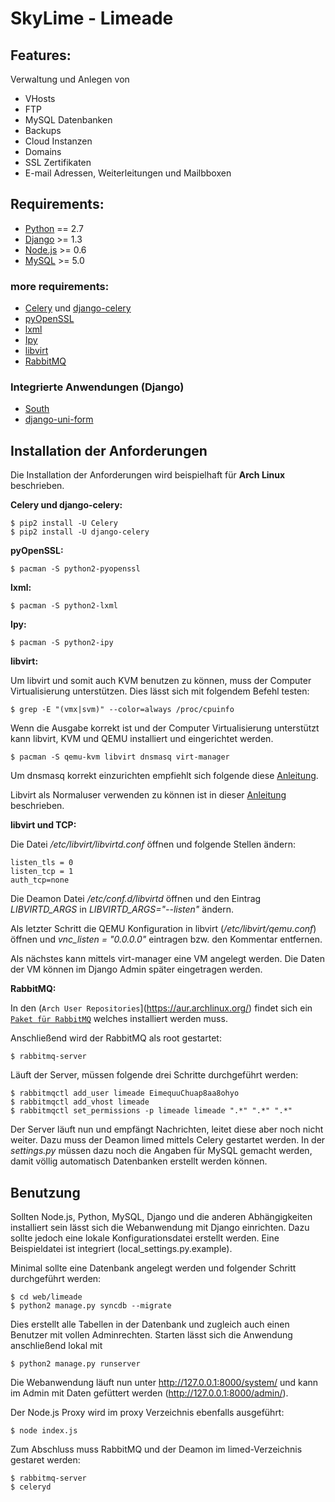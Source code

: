 # SkyLime - Limeade

## Features:

Verwaltung und Anlegen von

- VHosts
- FTP
- MySQL Datenbanken
- Backups
- Cloud Instanzen
- Domains
- SSL Zertifikaten
- E-mail Adressen, Weiterleitungen und Mailbboxen

## Requirements:

- [Python](http://www.python.org) == 2.7
- [Django](http://www.djangoproject.com/) >= 1.3
- [Node.js](http://www.nodejs.org) >= 0.6
- [MySQL](http://www.mysql.com) >= 5.0

### more requirements:

- [Celery](http://celeryproject.org/) und [django-celery](http://docs.celeryproject.org/en/latest/django/index.html)
- [pyOpenSSL](http://packages.python.org/pyOpenSSL)
- [lxml](http://lxml.de/)
- [Ipy](http://c0re.23.nu/c0de/IPy/)
- [libvirt](http://libvirt.org/)
- [RabbitMQ](http://www.rabbitmq.com/)

### Integrierte Anwendungen (Django)

- [South](http://south.aeracode.org/)
- [django-uni-form](http://django-uni-form.rtfd.org/)

## Installation der Anforderungen

Die Installation der Anforderungen wird beispielhaft für **Arch Linux**
beschrieben.

**Celery und django-celery:**
    
    $ pip2 install -U Celery
    $ pip2 install -U django-celery

**pyOpenSSL:**
    
    $ pacman -S python2-pyopenssl

**lxml:**
    
    $ pacman -S python2-lxml

**Ipy:**
    
    $ pacman -S python2-ipy

**libvirt:**

Um libvirt und somit auch KVM benutzen zu können, muss der Computer 
Virtualisierung unterstützen. Dies lässt sich mit folgendem Befehl testen:
    
    $ grep -E "(vmx|svm)" --color=always /proc/cpuinfo

Wenn die Ausgabe korrekt ist und der Computer Virtualisierung unterstützt kann 
libvirt, KVM und QEMU installiert und eingerichtet werden.
    
    $ pacman -S qemu-kvm libvirt dnsmasq virt-manager

Um dnsmasq korrekt einzurichten empfiehlt sich folgende diese [Anleitung](https://wiki.archlinux.org/index.php/Dnsmasq).

Libvirt als Normaluser verwenden zu können ist in dieser [Anleitung](https://wiki.archlinux.org/index.php/Libvirt#Configuration) 
beschrieben.

**libvirt und TCP:**

Die Datei */etc/libvirt/libvirtd.conf* öffnen und folgende Stellen ändern:
    
    listen_tls = 0
    listen_tcp = 1
    auth_tcp=none

Die Deamon Datei */etc/conf.d/libvirtd* öffnen und den Eintrag 
*LIBVIRTD_ARGS* in *LIBVIRTD_ARGS="--listen"* ändern.

Als letzter Schritt die QEMU Konfiguration in libvirt (*/etc/libvirt/qemu.conf*) 
öffnen und *vnc_listen = "0.0.0.0"* eintragen bzw. den Kommentar entfernen.

Als nächstes kann mittels virt-manager eine VM angelegt werden. Die Daten der VM
können im Django Admin später eingetragen werden.

**RabbitMQ:**

In den (`Arch User Repositories`](https://aur.archlinux.org/) findet sich ein [`Paket für RabbitMQ`](http://aur.archlinux.org/packages.php?ID=19090) welches 
installiert werden muss.

Anschließend wird der RabbitMQ als root gestartet:
    
    $ rabbitmq-server

Läuft der Server, müssen folgende drei Schritte durchgeführt werden:
    
    $ rabbitmqctl add_user limeade EimequuChuap8aa8ohyo
    $ rabbitmqctl add_vhost limeade
    $ rabbitmqctl set_permissions -p limeade limeade ".*" ".*" ".*"

Der Server läuft nun und empfängt Nachrichten, leitet diese aber noch nicht 
weiter. Dazu muss der Deamon limed mittels Celery gestartet werden. In der 
*settings.py* müssen dazu noch die Angaben für MySQL gemacht werden, damit 
völlig automatisch Datenbanken erstellt werden können.

## Benutzung

Sollten Node.js, Python, MySQL, Django und die anderen Abhängigkeiten 
installiert sein lässt sich die Webanwendung mit Django einrichten. Dazu sollte 
jedoch eine lokale Konfigurationsdatei erstellt werden. Eine Beispieldatei ist 
integriert (local_settings.py.example).

Minimal sollte eine Datenbank angelegt werden und folgender Schritt durchgeführt 
werden:
    
    $ cd web/limeade
    $ python2 manage.py syncdb --migrate

Dies erstellt alle Tabellen in der Datenbank und zugleich auch einen Benutzer 
mit vollen Adminrechten. Starten lässt sich die Anwendung anschließend lokal mit
    
    $ python2 manage.py runserver

Die Webanwendung läuft nun unter http://127.0.0.1:8000/system/ und kann im Admin
mit Daten gefüttert werden (http://127.0.0.1:8000/admin/).

Der Node.js Proxy wird im proxy Verzeichnis ebenfalls ausgeführt:
    
    $ node index.js

Zum Abschluss muss RabbitMQ und der Deamon im limed-Verzeichnis gestaret werden:
    
    $ rabbitmq-server
    $ celeryd


